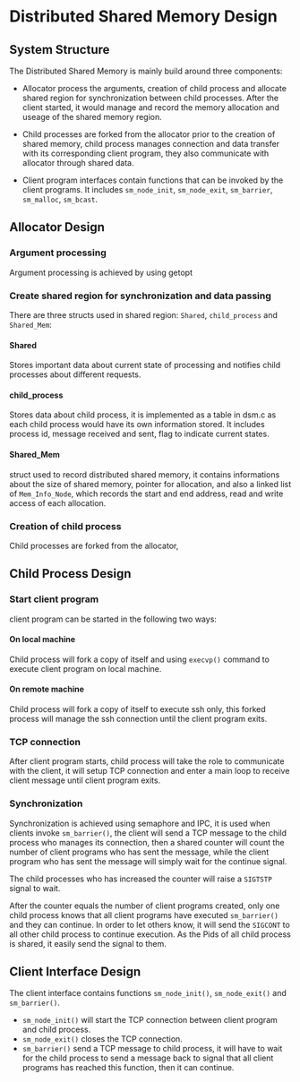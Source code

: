 # Distributed Shared Memory Design

## System Structure
The Distributed Shared Memory is mainly build around three components:

* Allocator process the arguments, creation of child process and allocate shared region for synchronization between child processes. After the client started, it would manage and record the memory allocation and useage of the shared memory region.

* Child processes are forked from the allocator prior to the creation of shared memory, child process manages connection and data transfer with its corresponding client program, they also communicate with allocator through shared data.

* Client program interfaces contain functions that can be invoked by the client programs. It includes ```sm_node_init```, ```sm_node_exit```, ```sm_barrier```, ```sm_malloc```, ```sm_bcast```.


## Allocator Design

### Argument processing
Argument processing is achieved by using getopt

### Create shared region for synchronization and data passing
There are three structs used in shared region: ```Shared```, ```child_process``` and ```Shared_Mem```:
#### Shared
Stores important data about current state of processing and notifies child processes about different requests.

#### child_process
Stores data about child process, it is implemented as a table in dsm.c as each child process would have its own information stored. It includes process id, message received and sent, flag to indicate current states.

#### Shared_Mem
struct used to record distributed shared memory, it contains informations about the size of shared memory, pointer for allocation, and also a linked list of ```Mem_Info_Node```, which records the start and end address, read and write access of each allocation.


### Creation of child process

Child processes are forked from the allocator, 

## Child Process Design

### Start client program
client program can be started in the following two ways:

#### On local machine
Child process will fork a copy of itself and using ```execvp()``` command to execute client program on local machine.

#### On remote machine
Child process will fork a copy of itself to execute ssh only, this forked process will manage the ssh connection until the client program exits.

### TCP connection

After client program starts, child process will take the role to communicate with the client, it will setup TCP connection and enter a main loop to receive client message until client program exits.

### Synchronization

Synchronization is achieved using semaphore and IPC, it is used when clients invoke ```sm_barrier()```, the client will send a TCP message to the child process who manages its connection, then a shared counter will count the number of client programs who has sent the message, while the client program who has sent the message will simply wait for the continue signal.

The child processes who has increased the counter will raise a ```SIGTSTP``` signal to wait.

After the counter equals the number of client programs created, only one child process knows that all client programs have executed ```sm_barrier()``` and they can continue. In order to let others know, it will send the ```SIGCONT``` to all other child process to continue execution. As the Pids of all child process is shared, it easily send the signal to them.

## Client Interface Design
The client interface contains functions ```sm_node_init()```, ```sm_node_exit()``` and ```sm_barrier()```. 

* ```sm_node_init()``` will start the TCP connection between client program and child process.
* ```sm_node_exit()``` closes the TCP connection.
* ```sm_barrier()``` send a TCP message to child process, it will have to wait for the child process to send a message back to signal that all client programs has reached this function, then it can continue.
